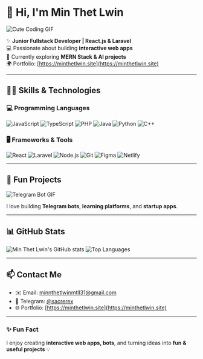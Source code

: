 # 👋 Hi, I'm Min Thet Lwin

![Cute Coding GIF](https://i.pinimg.com/originals/46/41/61/4641611401ecb508c625eebe448da663.gif)

✨ **Junior Fullstack Developer | React.js & Laravel**  
💻 Passionate about building **interactive web apps**  
🌱 Currently exploring **MERN Stack & AI projects**  
🌍 Portfolio: [https://minthetlwin.site](https://minthetlwin.site)  

---

## 🐱‍💻 Skills & Technologies

### 💻 Programming Languages
![JavaScript](https://img.shields.io/badge/JavaScript-F7DF1E?style=for-the-badge&logo=javascript&logoColor=black)
![TypeScript](https://img.shields.io/badge/TypeScript-3178C6?style=for-the-badge&logo=typescript&logoColor=white)
![PHP](https://img.shields.io/badge/PHP-777BB4?style=for-the-badge&logo=php&logoColor=white)
![Java](https://img.shields.io/badge/Java-ED8B00?style=for-the-badge&logo=java&logoColor=white)
![Python](https://img.shields.io/badge/Python-3776AB?style=for-the-badge&logo=python&logoColor=white)
![C++](https://img.shields.io/badge/C++-00599C?style=for-the-badge&logo=c%2B%2B&logoColor=white)

### 🖥 Frameworks & Tools
![React](https://img.shields.io/badge/React-61DAFB?style=for-the-badge&logo=react&logoColor=black)
![Laravel](https://img.shields.io/badge/Laravel-FB503B?style=for-the-badge&logo=laravel&logoColor=white)
![Node.js](https://img.shields.io/badge/Node.js-339933?style=for-the-badge&logo=node.js&logoColor=white)
![Git](https://img.shields.io/badge/Git-F05032?style=for-the-badge&logo=git&logoColor=white)
![Figma](https://img.shields.io/badge/Figma-F24E1E?style=for-the-badge&logo=figma&logoColor=white)
![Netlify](https://img.shields.io/badge/Netlify-00C7B7?style=for-the-badge&logo=netlify&logoColor=white)

---

## 🤖 Fun Projects

![Telegram Bot GIF](https://media.giphy.com/media/3oEjI6SIIHBdRxXI40/giphy.gif)  

I love building **Telegram bots**, **learning platforms**, and **startup apps**.  

---

## 📊 GitHub Stats
![Min Thet Lwin's GitHub stats](https://github-readme-stats.vercel.app/api?username=minthetlwin&show_icons=true&theme=radical&hide_border=true)
![Top Languages](https://github-readme-stats.vercel.app/api/top-langs/?username=minthetlwin&layout=compact&theme=radical&hide_border=true)

---

## 📫 Contact Me
- ✉️ Email: minnthetlwinmtll31@gmail.com 
- 💬 Telegram: [@sacrerex](https://t.me/sacrerex)  
- 🌐 Portfolio: [https://minthetlwin.site](https://minthetlwin.site)  

---

### ✨ Fun Fact
I enjoy creating **interactive web apps, bots**, and turning ideas into **fun & useful projects** 💡

